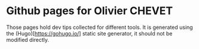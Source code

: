# Github pages for Olivier CHEVET

Those pages hold dev tips collected for different tools. It is generated using the (Hugo)[https://gohugo.io/] static site generator, it should not be modified directly.
